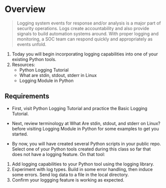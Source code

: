 # Overview
>Logging system events for response and/or analysis is a major part of security operations. Logs create accountability and also provide signals to build automation systems around. With proper logging and monitoring, a SOC team can respond quickly and appropriately as events unfold.

1. Today you will begin incorporating logging capabilities into one of your existing Python tools.
2. Resources:
    * Python Logging Tutorial
    * What are stdin, stdout, stderr in Linux
    * Logging Module in Python 

## Requirements
* First, visit Python Logging Tutorial and practice the Basic Logging Tutorial.

* Next, review terminology at What Are stdin, stdout, and stderr on Linux? before visiting Logging Module in Python for some examples to get you started.

* By now, you will have created several Python scripts in your public repo. Select one of your Python tools created during this class so far that does not have a logging feature. On that tool:

1. Add logging capabilities to your Python tool using the logging library.
2. Experiment with log types. Build in some error handling, then induce some errors. Send log data to a file in the local directory.
3. Confirm your loggging feature is working as expected.